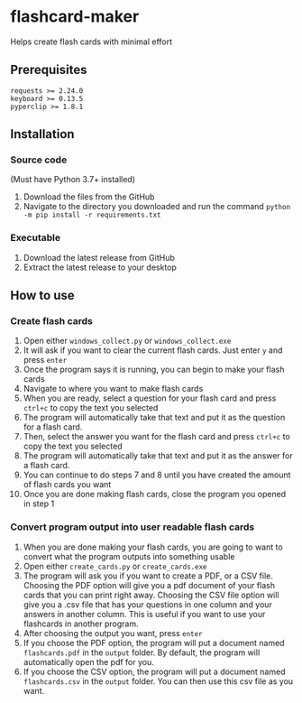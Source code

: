 # flashcard-maker
Helps create flash cards with minimal effort

## Prerequisites
```
requests >= 2.24.0
keyboard >= 0.13.5
pyperclip >= 1.8.1
```



## Installation

### Source code
(Must have Python 3.7+ installed)
1. Download the files from the GitHub
2. Navigate to the directory you downloaded and run the command `python -m pip install -r requirements.txt`

### Executable

1. Download the latest release from GitHub
3. Extract the latest release to your desktop



## How to use

### Create flash cards

1. Open either `windows_collect.py` or `windows_collect.exe`
2. It will ask if you want to clear the current flash cards. Just enter `y` and press `enter`
3. Once the program says it is running, you can begin to make your flash cards
4. Navigate to where you want to make flash cards
5. When you are ready, select a question for your flash card and press `ctrl+c` to copy the text you selected
6. The program will automatically take that text and put it as the question for a flash card. 
7. Then, select the answer you want for the flash card and press `ctrl+c` to copy the text you selected
8. The program will automatically take that text and put it as the answer for a flash card.
9. You can continue to do steps 7 and 8 until you have created the amount of flash cards you want
10. Once you are done making flash cards, close the program you opened in step 1

### Convert program output into user readable flash cards

1. When you are done making your flash cards, you are going to want to convert what the program outputs into something usable
2. Open either `create_cards.py` or `create_cards.exe`
3. The program will ask you if you want to create a PDF, or a CSV file. Choosing the PDF option will give you a pdf document of your flash cards that you can print right away. Choosing the CSV file option will give you a .csv file that has your questions in one column and your answers in another column. This is useful if you want to use your flashcards in another program.
4. After choosing the output you want, press `enter`
5. If you choose the PDF option, the program will put a document named `flashcards.pdf` in the `output` folder. By default, the program will automatically open the pdf for you.
6. If you choose the CSV option, the program will put a document named `flashcards.csv` in the `output` folder. You can then use this csv file as you want.